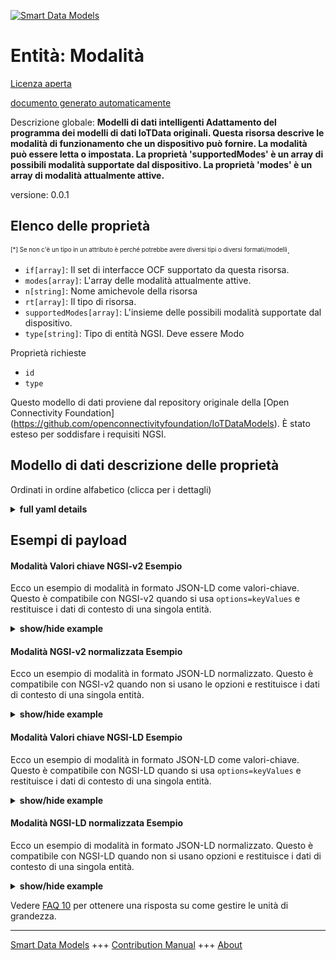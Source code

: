<!-- 10-Header -->  
[![Smart Data Models](https://smartdatamodels.org/wp-content/uploads/2022/01/SmartDataModels_logo.png "Logo")](https://smartdatamodels.org)  
Entità: Modalità  
================<!-- /10-Header -->  
<!-- 15-License -->  
[Licenza aperta](https://github.com/smart-data-models//dataModel.OCF/blob/master/Mode/LICENSE.md)  
[documento generato automaticamente](https://docs.google.com/presentation/d/e/2PACX-1vTs-Ng5dIAwkg91oTTUdt8ua7woBXhPnwavZ0FxgR8BsAI_Ek3C5q97Nd94HS8KhP-r_quD4H0fgyt3/pub?start=false&loop=false&delayms=3000#slide=id.gb715ace035_0_60)  
<!-- /15-License -->  
<!-- 20-Description -->  
Descrizione globale: **Modelli di dati intelligenti Adattamento del programma dei modelli di dati IoTData originali. Questa risorsa descrive le modalità di funzionamento che un dispositivo può fornire. La modalità può essere letta o impostata. La proprietà 'supportedModes' è un array di possibili modalità supportate dal dispositivo. La proprietà 'modes' è un array di modalità attualmente attive.**  
versione: 0.0.1  
<!-- /20-Description -->  
<!-- 30-PropertiesList -->  

## Elenco delle proprietà  

<sup><sub>[*] Se non c'è un tipo in un attributo è perché potrebbe avere diversi tipi o diversi formati/modelli</sub></sup>.  
- `if[array]`: Il set di interfacce OCF supportato da questa risorsa.  - `modes[array]`: L'array delle modalità attualmente attive.  - `n[string]`: Nome amichevole della risorsa  - `rt[array]`: Il tipo di risorsa.  - `supportedModes[array]`: L'insieme delle possibili modalità supportate dal dispositivo.  - `type[string]`: Tipo di entità NGSI. Deve essere Modo  <!-- /30-PropertiesList -->  
<!-- 35-RequiredProperties -->  
Proprietà richieste  
- `id`  - `type`  <!-- /35-RequiredProperties -->  
<!-- 40-RequiredProperties -->  
Questo modello di dati proviene dal repository originale della [Open Connectivity Foundation] (https://github.com/openconnectivityfoundation/IoTDataModels). È stato esteso per soddisfare i requisiti NGSI.  
<!-- /40-RequiredProperties -->  
<!-- 50-DataModelHeader -->  
## Modello di dati descrizione delle proprietà  
Ordinati in ordine alfabetico (clicca per i dettagli)  
<!-- /50-DataModelHeader -->  
<!-- 60-ModelYaml -->  
<details><summary><strong>full yaml details</strong></summary>    
```yaml  
Mode:    
  description: Smart Data Models Program adaptation of the original IoTData data Models. This Resource describes the modes of operation that a Device can provide. The mode can be read or set. The Property 'supportedModes' is an array of possible modes the device supports. The Property 'modes' is an array of the currently active mode(s).    
  properties:    
    if:    
      description: The OCF Interface set supported by this Resource.    
      items:    
        enum:    
          - oic.if.a    
          - oic.if.baseline    
        type: string    
      minItems: 2    
      readOnly: true    
      type: array    
      uniqueItems: true    
      x-ngsi:    
        type: Property    
    modes:    
      description: The array of the currently active mode(s).    
      items:    
        type: string    
      type: array    
      x-ngsi:    
        type: Property    
    n:    
      description: Friendly name of the Resource    
      maxLength: 64    
      readOnly: true    
      type: string    
      x-ngsi:    
        type: Property    
    rt:    
      description: The Resource Type.    
      items:    
        enum:    
          - oic.r.mode    
        maxLength: 64    
        type: string    
      minItems: 1    
      readOnly: true    
      type: array    
      uniqueItems: true    
      x-ngsi:    
        type: Property    
    supportedModes:    
      description: The array of possible modes the device supports.    
      items:    
        type: string    
      readOnly: true    
      type: array    
      x-ngsi:    
        type: Property    
    type:    
      description: NGSI entity type. It has to be Mode    
      enum:    
        - Mode    
      type: string    
      x-ngsi:    
        type: Property    
  required:    
    - id    
    - type    
  type: object    
  x-derived-from: https://github.com/OpenInterConnect/IoTDataModels/blob/master/ModeResURI.swagger.json    
  x-disclaimer: 'Redistribution and use in source and binary forms, with or without modification, are permitted  provided that the license conditions are met. Copyleft (c) 2022 Contributors to Smart Data Models Program'    
  x-license-url: https://github.com/smart-data-models/dataModel.OCF/blob/master/Mode/LICENSE.md    
  x-model-schema: https://smart-data-models.github.io/dataModel.IoTDataModels/Mode/schema.json    
  x-model-tags: OCF    
  x-version: 0.0.1    
```  
</details>    
<!-- /60-ModelYaml -->  
<!-- 70-MiddleNotes -->  
<!-- /70-MiddleNotes -->  
<!-- 80-Examples -->  
## Esempi di payload  
#### Modalità Valori chiave NGSI-v2 Esempio  
Ecco un esempio di modalità in formato JSON-LD come valori-chiave. Questo è compatibile con NGSI-v2 quando si usa `options=keyValues` e restituisce i dati di contesto di una singola entità.  
<details><summary><strong>show/hide example</strong></summary>    
```json  
{  
  "id": "urn:ngsi-ld:Mode:id:BYYD:43425177",  
  "dateCreated": "1978-06-18T20:57:22Z",  
  "dateModified": "2017-03-14T10:10:05Z",  
  "source": "Herself the help however quite add into. Trial wear morning near seven enjoy herself.",  
  "name": "Behavior person especially important important. Offer song force drop.",  
  "alternateName": "Yes notice pick skill lead partner free. Cost forget development program least question.",  
  "description": "Soon tree less until. Artist piece rich suggest. Speak system best Republican.",  
  "dataProvider": "War receive staff sister. Leg behavior effort finish.",  
  "owner": [  
    "urn:ngsi-ld:Mode:items:DKNK:15772010",  
    "urn:ngsi-ld:Mode:items:ODER:46506924"  
  ],  
  "seeAlso": [  
    "urn:ngsi-ld:Mode:items:JCNN:69502080",  
    "urn:ngsi-ld:Mode:items:BWWD:69660903"  
  ],  
  "location": {  
    "type": "Point",  
    "coordinates": [  
      -12.9809025,  
      149.268724  
    ]  
  },  
  "address": {  
    "streetAddress": "Team role recently president. Interview space another time wrong. Growth attorney more wear they better expert year.",  
    "addressLocality": "Go realize apply brother job should medical. Staff drop available amount civil decide land toward. General rock yourself data each thought conference.",  
    "addressRegion": "Face sort just really. Exactly wind parent American.",  
    "addressCountry": "Character it society network join return force deal. Office throw increase those floor.",  
    "postalCode": "Rich reveal view learn crime control between water. Per which fact call old image. Treat quite very. Thank consumer travel present matter such pass.",  
    "postOfficeBoxNumber": "Member water describe four message popular. Worker window personal number forget material animal agreement. Service care analysis stay go whole lot suddenly."  
  },  
  "areaServed": "Mother down travel. Bed either relationship particular past miss finish. Herself visit dark it according admit."  
}  
```  
</details>  
#### Modalità NGSI-v2 normalizzata Esempio  
Ecco un esempio di modalità in formato JSON-LD normalizzato. Questo è compatibile con NGSI-v2 quando non si usano le opzioni e restituisce i dati di contesto di una singola entità.  
<details><summary><strong>show/hide example</strong></summary>    
```json  
{  
  "id": {  
    "type": "string",  
    "value": "urn:ngsi-ld:Mode:id:BYYD:43425177"  
  },  
  "dateCreated": {  
    "format": "date-time",  
    "type": "string",  
    "value": "1978-06-18T20:57:22Z"  
  },  
  "dateModified": {  
    "format": "date-time",  
    "type": "string",  
    "value": "2017-03-14T10:10:05Z"  
  },  
  "source": {  
    "type": "string",  
    "value": "Herself the help however quite add into. Trial wear morning near seven enjoy herself."  
  },  
  "name": {  
    "type": "string",  
    "value": "Behavior person especially important important. Offer song force drop."  
  },  
  "alternateName": {  
    "type": "string",  
    "value": "Yes notice pick skill lead partner free. Cost forget development program least question."  
  },  
  "description": {  
    "type": "string",  
    "value": "Soon tree less until. Artist piece rich suggest. Speak system best Republican."  
  },  
  "dataProvider": {  
    "type": "string",  
    "value": "War receive staff sister. Leg behavior effort finish."  
  },  
  "owner": {  
    "type": "array",  
    "value": [  
      "urn:ngsi-ld:Mode:items:DKNK:15772010",  
      "urn:ngsi-ld:Mode:items:ODER:46506924"  
    ]  
  },  
  "seeAlso": {  
    "type": "array",  
    "value": [  
      "urn:ngsi-ld:Mode:items:JCNN:69502080",  
      "urn:ngsi-ld:Mode:items:BWWD:69660903"  
    ]  
  },  
  "location": {  
    "type": "object",  
    "value": {  
      "type": "Point",  
      "coordinates": [  
        -12.9809025,  
        149.268724  
      ]  
    }  
  },  
  "address": {  
    "type": "object",  
    "value": {  
      "streetAddress": "Team role recently president. Interview space another time wrong. Growth attorney more wear they better expert year.",  
      "addressLocality": "Go realize apply brother job should medical. Staff drop available amount civil decide land toward. General rock yourself data each thought conference.",  
      "addressRegion": "Face sort just really. Exactly wind parent American.",  
      "addressCountry": "Character it society network join return force deal. Office throw increase those floor.",  
      "postalCode": "Rich reveal view learn crime control between water. Per which fact call old image. Treat quite very. Thank consumer travel present matter such pass.",  
      "postOfficeBoxNumber": "Member water describe four message popular. Worker window personal number forget material animal agreement. Service care analysis stay go whole lot suddenly."  
    }  
  },  
  "areaServed": {  
    "type": "string",  
    "value": "Mother down travel. Bed either relationship particular past miss finish. Herself visit dark it according admit."  
  }  
}  
```  
</details>  
#### Modalità Valori chiave NGSI-LD Esempio  
Ecco un esempio di modalità in formato JSON-LD come valori-chiave. Questo è compatibile con NGSI-LD quando si usa `options=keyValues` e restituisce i dati di contesto di una singola entità.  
<details><summary><strong>show/hide example</strong></summary>    
```json  
{  
    "id": "urn:ngsi-ld:Mode:id:BYYD:43425177",  
    "dateCreated": "1978-06-18T20:57:22Z",  
    "dateModified": "2017-03-14T10:10:05Z",  
    "source": "Herself the help however quite add into. Trial wear morning near seven enjoy herself.",  
    "name": "Behavior person especially important important. Offer song force drop.",  
    "alternateName": "Yes notice pick skill lead partner free. Cost forget development program least question.",  
    "description": "Soon tree less until. Artist piece rich suggest. Speak system best Republican.",  
    "dataProvider": "War receive staff sister. Leg behavior effort finish.",  
    "owner": [  
        "urn:ngsi-ld:Mode:items:DKNK:15772010",  
        "urn:ngsi-ld:Mode:items:ODER:46506924"  
    ],  
    "seeAlso": [  
        "urn:ngsi-ld:Mode:items:JCNN:69502080",  
        "urn:ngsi-ld:Mode:items:BWWD:69660903"  
    ],  
    "location": {  
        "type": "Point",  
        "coordinates": [  
            -12.9809025,  
            149.268724  
        ]  
    },  
    "address": {  
        "streetAddress": "Team role recently president. Interview space another time wrong. Growth attorney more wear they better expert year.",  
        "addressLocality": "Go realize apply brother job should medical. Staff drop available amount civil decide land toward. General rock yourself data each thought conference.",  
        "addressRegion": "Face sort just really. Exactly wind parent American.",  
        "addressCountry": "Character it society network join return force deal. Office throw increase those floor.",  
        "postalCode": "Rich reveal view learn crime control between water. Per which fact call old image. Treat quite very. Thank consumer travel present matter such pass.",  
        "postOfficeBoxNumber": "Member water describe four message popular. Worker window personal number forget material animal agreement. Service care analysis stay go whole lot suddenly."  
    },  
    "areaServed": "Mother down travel. Bed either relationship particular past miss finish. Herself visit dark it according admit.",  
    "@context": [  
        "https://smartdatamodels.org/context.jsonld",  
        "https://raw.githubusercontent.com/smart-data-models/dataModel.OCF/master/context.jsonld"  
    ]  
}  
```  
</details>  
#### Modalità NGSI-LD normalizzata Esempio  
Ecco un esempio di modalità in formato JSON-LD normalizzato. Questo è compatibile con NGSI-LD quando non si usano opzioni e restituisce i dati di contesto di una singola entità.  
<details><summary><strong>show/hide example</strong></summary>    
```json  
{  
    "id": "urn:ngsi-ld:Mode:id:APLU:09904504",  
    "dateCreated": {  
        "type": "Property",  
        "value": {  
            "@type": "DateTime",  
            "@value": "2012-10-23T11:05:02Z"  
        }  
    },  
    "dateModified": {  
        "type": "Property",  
        "value": {  
            "@type": "DateTime",  
            "@value": "2000-11-07T00:35:18Z"  
        }  
    },  
    "source": {  
        "type": "Property",  
        "value": "Industry model very tough can national increase. Director people win exist concern."  
    },  
    "name": {  
        "type": "Property",  
        "value": "Any interview after work both. Test almost responsibility little product apply."  
    },  
    "alternateName": {  
        "type": "Property",  
        "value": "Spend six dog. Strong want for finally hand."  
    },  
    "description": {  
        "type": "Property",  
        "value": "Among around lay hotel. Bag stop idea most late citizen lay. Mouth kind cover manage thank lawyer."  
    },  
    "dataProvider": {  
        "type": "Property",  
        "value": "Other nothing key market fight gun true. Teach face similar pressure camera front administration. Learn through thought."  
    },  
    "owner": {  
        "type": "Property",  
        "value": [  
            "urn:ngsi-ld:Mode:items:RRDS:56051869",  
            "urn:ngsi-ld:Mode:items:XGMO:64673219"  
        ]  
    },  
    "seeAlso": {  
        "type": "Property",  
        "value": [  
            "urn:ngsi-ld:Mode:items:VTEU:28588649"  
        ]  
    },  
    "location": {  
        "type": "Property",  
        "value": {  
            "type": "Point",  
            "coordinates": [  
                79.393507,  
                -152.446929  
            ]  
        }  
    },  
    "address": {  
        "type": "Property",  
        "value": {  
            "streetAddress": "History star may bring such action. Really travel couple.",  
            "addressLocality": "Evening international truth evidence image sit financial. Trial unit world owner line. The week produce language when tree continue training.",  
            "addressRegion": "Arm relate only finish. Certain officer drug card. Actually summer bring situation build. Heart field degree against site current best.",  
            "addressCountry": "Set family civil question not rest current. Brother develop think place perhaps. Class concern pressure woman defense politics week.",  
            "postalCode": "Seat city forward hand house. Way doctor general rule.",  
            "postOfficeBoxNumber": "Speak bed information soldier do write light. Again professor film."  
        }  
    },  
    "areaServed": {  
        "type": "Property",  
        "value": "History eat close old represent board herself."  
    },  
    "@context": [  
        "https://smartdatamodels.org/context.jsonld",  
        "https://raw.githubusercontent.com/smart-data-models/dataModel.OCF/master/context.jsonld"  
    ]  
}  
```  
</details><!-- /80-Examples -->  
<!-- 90-FooterNotes -->  
<!-- /90-FooterNotes -->  
<!-- 95-Units -->  
Vedere [FAQ 10](https://smartdatamodels.org/index.php/faqs/) per ottenere una risposta su come gestire le unità di grandezza.  
<!-- /95-Units -->  
<!-- 97-LastFooter -->  
---  
[Smart Data Models](https://smartdatamodels.org) +++ [Contribution Manual](https://bit.ly/contribution_manual) +++ [About](https://bit.ly/Introduction_SDM)<!-- /97-LastFooter -->  
